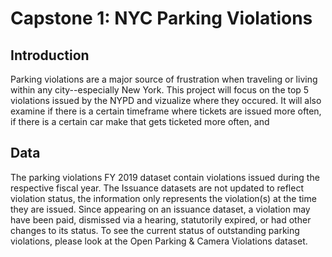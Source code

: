 # Capstone 1: NYC Parking Violations

## Introduction
Parking violations are a major source of frustration when traveling or living within any city--especially New York. This project will focus on the top 5 violations issued by the NYPD and vizualize where they occured. It will also examine if there is a certain timeframe where tickets are issued more often, if there is a certain car make that gets ticketed more often, and 


## Data
The parking violations FY 2019 dataset contain violations issued during the respective fiscal year. The Issuance datasets are not updated to reflect violation status, the information only represents the violation(s) at the time they are issued. Since appearing on an issuance dataset, a violation may have been paid, dismissed via a hearing, statutorily expired, or had other changes to its status. To see the current status of outstanding parking violations, please look at the Open Parking & Camera Violations dataset.